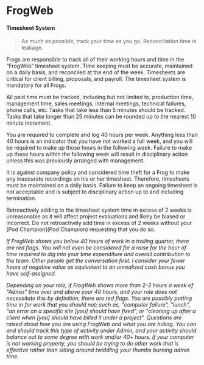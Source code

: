 # FrogWeb

#### Timesheet System

> As much as possible, track your time as you go. Reconciliation time is leakage.

Frogs are responsible to track all of their working hours and time in the “FrogWeb” timesheet system. Time keeping must be accurate, maintained on a daily basis, and reconciled at the end of the week. Timesheets are critical for client billing, proposals, and payroll. The timesheet system is mandatory for all Frogs. 

All paid time must be tracked, including but not limited to, production time, management time, sales meetings, internal meetings, technical failures, phone calls, etc. Tasks that take less than 5 minutes should be tracked. Tasks that take longer than 25 minutes can be rounded up to the nearest 10 minute increment.

You are required to complete and log 40 hours per week. Anything less than 40 hours is an indicator that you have not worked a full week, and you will be required to make up those hours in the following week. Failure to make up these hours within the following week will result in disciplinary action unless this was previously arranged with management.

It is against company policy and considered time theft for a Frog to make any inaccurate recordings on his or her timesheet. Therefore, timesheets must be maintained on a daily basis. Failure to keep an ongoing timesheet is not acceptable and is subject to disciplinary action up to and including termination.

Retroactively adding to the timesheet system time in excess of 2 weeks is unreasonable as it will affect project evaluations and likely be biased or incorrect. Do not retroactively add time in excess of 2 weeks without your [Pod Champion](Pod Champion) requesting that you do so. 

*If FrogWeb shows you below 40 hours of work in a trailing quarter, there are red flags. You will not even be considered for a raise for the hour of time required to dig into your time expenditure and overall contribution to the team. Other people get the conversation first. I consider your fewer hours of negative value as equivalent to an unrealized cash bonus you have self-assigned.*

*Depending on your role, if FrogWeb shows more than 2-3 hours a week of "Admin" time over and above your 40 hours, and your role does not necessitate this by definition, there are red flags. You are possibly putting time in for work that you should not; such as, "computer failure", "lunch", "an error on a specific site [you] should have fixed", or "cleaning up after a client when [you] should have billed it under a project". Questions are raised about how you are using FrogWeb and what you are hiding. You can and should track this type of activity under Admin, and your activity should balance out to some degree with work and/or 40+ hours. If your computer is not working properly, you should be trying to do other work that is effective rather than sitting around twiddling your thumbs burning admin time.*

